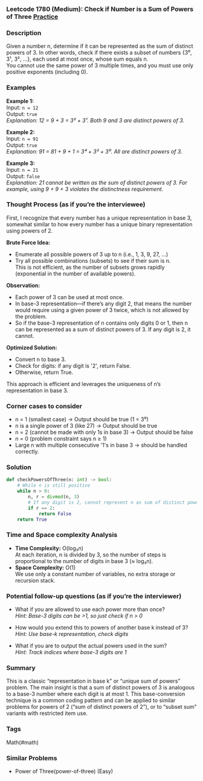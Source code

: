 ### Leetcode 1780 (Medium): Check if Number is a Sum of Powers of Three [Practice](https://leetcode.com/problems/check-if-number-is-a-sum-of-powers-of-three)

### Description  
Given a number n, determine if it can be represented as the sum of distinct powers of 3. In other words, check if there exists a subset of numbers {3⁰, 3¹, 3², ...}, each used at most once, whose sum equals n.  
You cannot use the same power of 3 multiple times, and you must use only positive exponents (including 0).

### Examples  

**Example 1:**  
Input: `n = 12`  
Output: `true`  
*Explanation: 12 = 9 + 3 = 3² + 3¹. Both 9 and 3 are distinct powers of 3.*

**Example 2:**  
Input: `n = 91`  
Output: `true`  
*Explanation: 91 = 81 + 9 + 1 = 3⁴ + 3² + 3⁰. All are distinct powers of 3.*

**Example 3:**  
Input: `n = 21`  
Output: `false`  
*Explanation: 21 cannot be written as the sum of distinct powers of 3. For example, using 9 + 9 + 3 violates the distinctness requirement.*

### Thought Process (as if you’re the interviewee)  
First, I recognize that every number has a unique representation in base 3, somewhat similar to how every number has a unique binary representation using powers of 2.

**Brute Force Idea:**  
- Enumerate all possible powers of 3 up to n (i.e., 1, 3, 9, 27, ...)
- Try all possible combinations (subsets) to see if their sum is n.  
This is not efficient, as the number of subsets grows rapidly (exponential in the number of available powers).

**Observation:**  
- Each power of 3 can be used at most once.
- In base-3 representation—if there’s any digit 2, that means the number would require using a given power of 3 twice, which is not allowed by the problem.
- So if the base-3 representation of n contains only digits 0 or 1, then n can be represented as a sum of distinct powers of 3. If any digit is 2, it cannot.

**Optimized Solution:**  
- Convert n to base 3.
- Check for digits: if any digit is '2', return False.
- Otherwise, return True.

This approach is efficient and leverages the uniqueness of n’s representation in base 3.

### Corner cases to consider  
- n = 1 (smallest case) → Output should be true (1 = 3⁰)
- n is a single power of 3 (like 27) → Output should be true
- n = 2 (cannot be made with only 1s in base 3) → Output should be false
- n = 0 (problem constraint says n ≥ 1)
- Large n with multiple consecutive '1's in base 3 → should be handled correctly.

### Solution

```python
def checkPowersOfThree(n: int) -> bool:
    # While n is still positive
    while n > 0:
        n, r = divmod(n, 3)
        # If any digit is 2, cannot represent n as sum of distinct powers of 3
        if r == 2:
            return False
    return True
```

### Time and Space complexity Analysis  

- **Time Complexity:** O(log₃n)  
At each iteration, n is divided by 3, so the number of steps is proportional to the number of digits in base 3 (≈ log₃n).
- **Space Complexity:** O(1)  
We use only a constant number of variables, no extra storage or recursion stack.

### Potential follow-up questions (as if you’re the interviewer)  

- What if you are allowed to use each power more than once?  
  *Hint: Base-3 digits can be >1, so just check if n > 0*

- How would you extend this to powers of another base k instead of 3?  
  *Hint: Use base-k representation, check digits*

- What if you are to output the actual powers used in the sum?  
  *Hint: Track indices where base-3 digits are 1*

### Summary
This is a classic “representation in base k” or “unique sum of powers” problem. The main insight is that a sum of distinct powers of 3 is analogous to a base-3 number where each digit is at most 1. This base-conversion technique is a common coding pattern and can be applied to similar problems for powers of 2 (“sum of distinct powers of 2”), or to “subset sum” variants with restricted item use.

### Tags
Math(#math)

### Similar Problems
- Power of Three(power-of-three) (Easy)